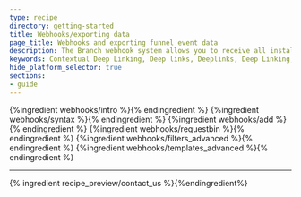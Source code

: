 ```yaml
---
type: recipe
directory: getting-started
title: Webhooks/exporting data
page_title: Webhooks and exporting funnel event data
description: The Branch webhook system allows you to receive all install and down funnel event data, for install attribution or conversion funnels in your own database.
keywords: Contextual Deep Linking, Deep links, Deeplinks, Deep Linking, Deeplinking, Deferred Deep Linking, Deferred Deeplinking, Google App Indexing, Google App Invites, Apple Universal Links, Apple Spotlight Search, Facebook App Links, AppLinks, Deepviews, Deep views, Webhooks, data export, funnel, RequestBin, Filters, Tempting
hide_platform_selector: true
sections:
- guide
---
```


{%ingredient webhooks/intro %}{% endingredient %}
{%ingredient webhooks/syntax %}{% endingredient %}
{%ingredient webhooks/add %}{% endingredient %}
{%ingredient webhooks/requestbin %}{% endingredient %}
{%ingredient webhooks/filters_advanced %}{% endingredient %}
{%ingredient webhooks/templates_advanced %}{% endingredient %}

-----

{% ingredient recipe_preview/contact_us %}{%endingredient%}